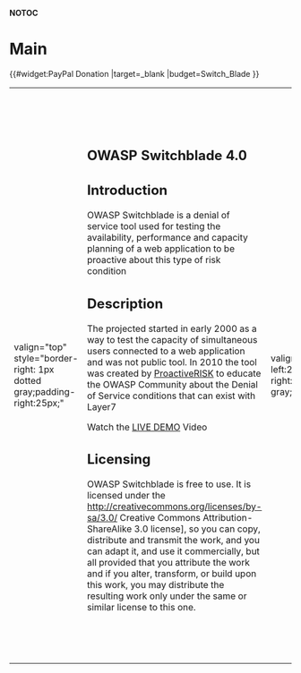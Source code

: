 __NOTOC__

# Main

{{\#widget:PayPal Donation |target=_blank |budget=Switch_Blade }}

<table>
<tbody>
<tr class="odd">
<td><p>valign="top" style="border-right: 1px dotted gray;padding-right:25px;"</p></td>
<td><h2 id="owasp_switchblade_4.0">OWASP Switchblade 4.0</h2>
<h2 id="introduction">Introduction</h2>
<p>OWASP Switchblade is a denial of service tool used for testing the availability, performance and capacity planning of a web application to be proactive about this type of risk condition</p>
<h2 id="description">Description</h2>
<p>The projected started in early 2000 as a way to test the capacity of simultaneous users connected to a web application and was not public tool. In 2010 the tool was created by <a href="http://www.proactiverisk.com">ProactiveRISK</a> to educate the OWASP Community about the Denial of Service conditions that can exist with Layer7</p>
<p>Watch the <a href="https://youtu.be/lYQFF4Ki8_s">LIVE DEMO</a> Video</p>
<h2 id="licensing">Licensing</h2>
<p>OWASP Switchblade is free to use. It is licensed under the <a href="http://creativecommons.org/licenses/by-sa/3.0/">http://creativecommons.org/licenses/by-sa/3.0/</a> Creative Commons Attribution-ShareAlike 3.0 license], so you can copy, distribute and transmit the work, and you can adapt it, and use it commercially, but all provided that you attribute the work and if you alter, transform, or build upon this work, you may distribute the resulting work only under the same or similar license to this one.</p></td>
<td><p>valign="top" style="padding-left:25px;width:200px;border-right: 1px dotted gray;padding-right:25px;"</p></td>
<td><h2 id="what_is_switchblade">What is Switchblade</h2>
<p>OWASP Switchblade provides (3) different types of denial of service conditions that can be tested from a single machine</p>
<ul>
<li>SSL Half Connect</li>
<li>HTTP Post Attack</li>
<li>Slowloris</li>
</ul>
<h2 id="presentation">Presentation</h2>
<p>Link to <a href="http://www.owasp.org/images/4/43/Layer_7_DDOS.pdf">presentation</a></p>
<h2 id="project_leader">Project Leader</h2>
<p><a href="http://www.proactiverisk.com">Tom Brennan</a></p>
<h2 id="related_projects">Related Projects</h2>
<p><a href="https://www.owasp.org/index.php/OWASP_Testing_Project">OWASP Testing Guide</a></p></td>
<td><p>valign="top" style="padding-left:25px;width:200px;"</p></td>
<td><h2 id="quick_download">Quick Download</h2>
<ul>
<li><a href="https://drive.google.com/file/d/0B2KpD4S8_DdReFJCUVJpaXhKSUU/view?usp=sharing">Windows Installer</a><br />
</li>
<li><a href="https://github.com/proactiveRISK/ddos-toolbox">GITHUB</a></li>
</ul>
<h2 id="email_list">Email List</h2>
<p>N/A</p>
<h2 id="news_and_events">News and Events</h2>
<ul>
<li>7-Aug-2018 Blackhat/Defcon</li>
</ul>
<h2 id="in_print">In Print</h2>
<p>N/A</p>
<h2 id="classifications">Classifications</h2>
<table>
<tbody>
<tr class="odd">
<td><p>rowspan="2" align="center" valign="top" width="50%"</p></td>
<td><figure>
<img src="New_projects.png" title="New_projects.png" alt="New_projects.png" width="100" /><figcaption>New_projects.png</figcaption>
</figure></td>
<td><p>align="center" valign="top" width="50%"</p></td>
<td><figure>
<img src="Owasp-builders-small.png" title="Owasp-builders-small.png" alt="Owasp-builders-small.png" /><figcaption>Owasp-builders-small.png</figcaption>
</figure></td>
</tr>
<tr class="even">
<td><p>align="center" valign="top" width="50%"</p></td>
<td><figure>
<img src="Owasp-defenders-small.png" title="Owasp-defenders-small.png" alt="Owasp-defenders-small.png" /><figcaption>Owasp-defenders-small.png</figcaption>
</figure></td>
<td></td>
<td></td>
</tr>
<tr class="odd">
<td><p>colspan="2" align="center"</p></td>
<td><figure>
<img src="Cc-button-y-sa-small.png" title="Cc-button-y-sa-small.png" alt="Cc-button-y-sa-small.png" /><figcaption>Cc-button-y-sa-small.png</figcaption>
</figure></td>
<td></td>
<td></td>
</tr>
<tr class="even">
<td><p>colspan="2" align="center"</p></td>
<td><figure>
<img src="Project_Type_Files_CODE.jpg" title="Project_Type_Files_CODE.jpg" alt="Project_Type_Files_CODE.jpg" /><figcaption>Project_Type_Files_CODE.jpg</figcaption>
</figure></td>
<td></td>
<td></td>
</tr>
</tbody>
</table></td>
</tr>
</tbody>
</table>